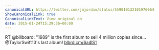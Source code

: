 ```yaml
---
canonicalURL: https://twitter.com/jmjordan/status/559010132101976064
ShowCanonicalLink: true
CanonicalLinkText: View original on
date: 2015-01-24T15:29:36+00:00
---
```

RT @billboard: "1989" is the first album to sell 4 million copies since... @TaylorSwift13's last album! [blbrd.cm/6a4lS1](http://blbrd.cm/6a4lS1)